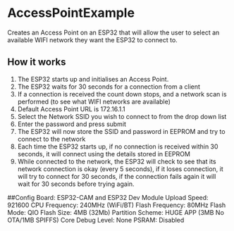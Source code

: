 # AccessPointExample
Creates an Access Point on an ESP32 that will allow the user to select an available WIFI network they want the ESP32 to connect to.

## How it works
1. The ESP32 starts up and initialises an Access Point.
2. The ESP32 waits for 30 seconds for a connection from a client
3. If a connection is received the count down stops, and a network scan is performed (to see what WIFI networks are available)
4. Default Access Point URL is 172.16.1.1
5. Select the Network SSID you wish to connect to from the drop down list
6. Enter the password and press submit
7. The ESP32 will now store the SSID and password in EEPROM and try to connect to the network
8. Each time the ESP32 starts up, if no connection is received within 30 seconds, it will connect using the details stored in EEPROM
9. While connected to the network, the ESP32 will check to see that its network connection is okay (every 5 seconds), if it loses connection, it will try to connect for 30 seconds, if the connection fails again it will wait for 30 seconds before trying again.

##Config
Board: ESP32-CAM and ESP32 Dev Module
Upload Speed: 921600
CPU Frequency: 240MHz (WiFi/BT)
Flash Frequency: 80MHz
Flash Mode: QIO
Flash Size: 4MB (32Mb)
Partition Scheme: HUGE APP (3MB No OTA/1MB SPIFFS)
Core Debug Level: None
PSRAM: Disabled

